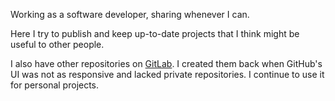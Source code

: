 Working as a software developer, sharing whenever I can.

Here I try to publish and keep up-to-date projects that I think might be useful to other people.

I also have other repositories on [GitLab](https://gitlab.com/beni.trainor.96).
I created them back when GitHub's UI was not as responsive and lacked private
repositories. I continue to use it for personal projects.
